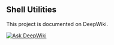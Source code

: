 ## Shell Utilities

This project is documented on DeepWiki.

[![Ask DeepWiki](https://deepwiki.com/badge.svg)](https://deepwiki.com/anpa6841/shell-utilities)
